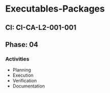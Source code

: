 # Executables-Packages

## CI: CI-CA-L2-001-001
## Phase: 04

### Activities
- Planning
- Execution
- Verification
- Documentation
